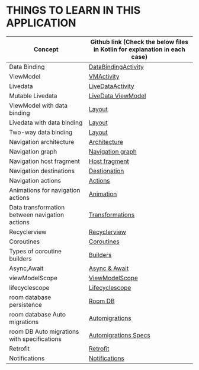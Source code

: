 # THINGS TO LEARN IN THIS APPLICATION

| Concept      | Github link (Check the below    files in Kotlin for explanation in each case)|
| ----------- | ----------- |
| Data Binding |[DataBindingActivity](https://github.com/hegde421201/AndroidJetPackLearner/tree/main/LearningApp/LearningApp/app/src/main/java/com/learning/learningapp2022/ganeshhegde/databinding)     |
| ViewModel | [VMActivity](https://github.com/hegde421201/AndroidJetPackLearner/tree/main/LearningApp/LearningApp/app/src/main/java/com/learning/learningapp2022/ganeshhegde/viewmodel)  |
| Livedata | [LiveDataActivity](https://github.com/hegde421201/AndroidJetPackLearner/blob/main/LearningApp/LearningApp/app/src/main/java/com/learning/learningapp2022/ganeshhegde/livedata/LiveDataActivity.kt)|
| Mutable Livedata | [LiveData ViewModel](https://github.com/hegde421201/AndroidJetPackLearner/blob/main/LearningApp/LearningApp/app/src/main/java/com/learning/learningapp2022/ganeshhegde/livedata/LDViewModel.kt)|
| ViewModel with data binding   |  [Layout](https://github.com/hegde421201/AndroidJetPackLearner/blob/main/LearningApp/LearningApp/app/src/main/res/layout/livedataexample.xml)|
|Livedata with data binding | [Layout](https://github.com/hegde421201/AndroidJetPackLearner/blob/main/LearningApp/LearningApp/app/src/main/res/layout/livedataexample.xml)|
|Two-way data binding| [Layout](https://github.com/hegde421201/AndroidJetPackLearner/blob/main/LearningApp/LearningApp/app/src/main/res/layout/livedataexample.xml)|
|Navigation architecture|[Architecture]()|
|Navigation graph|[Navigation graph](https://github.com/hegde421201/AndroidJetPackLearner/blob/main/LearningApp/LearningApp/app/src/main/res/navigation/nav_graph.xml)|
|Navigation host fragment|[Host fragment](https://github.com/hegde421201/AndroidJetPackLearner/blob/main/LearningApp/LearningApp/app/src/main/res/layout/navexample.xml)|
|Navigation destinations|[Destionation](https://github.com/hegde421201/AndroidJetPackLearner/blob/main/LearningApp/LearningApp/app/src/main/res/navigation/nav_graph.xml)|
|Navigation actions|[Actions](https://github.com/hegde421201/AndroidJetPackLearner/blob/main/LearningApp/LearningApp/app/src/main/java/com/learning/learningapp2022/ganeshhegde/navigation2/HomeFragment2.kt)|
|Animations for navigation actions|[Animation](https://github.com/hegde421201/AndroidJetPackLearner/blob/main/LearningApp/LearningApp/app/src/main/res/navigation/nav_graph.xml)|
|Data transformation between navigation actions|[Transformations](https://github.com/hegde421201/AndroidJetPackLearner/blob/main/LearningApp/LearningApp/app/src/main/java/com/learning/learningapp2022/ganeshhegde/navigation2/NameFragment.kt)|
|Recyclerview|[Recyclerview](https://github.com/hegde421201/AndroidJetPackLearner/blob/main/LearningApp/LearningApp/app/src/main/java/com/learning/learningapp2022/ganeshhegde/recyclerview/RecyclerActivity.kt)|
|Coroutines|[Coroutines](https://github.com/hegde421201/AndroidJetPackLearner/blob/main/LearningApp/LearningApp/app/src/main/java/com/learning/learningapp2022/ganeshhegde/coroutines/CoroutinesActivity.kt)|
|Types of coroutine builders|[Builders](https://github.com/hegde421201/AndroidJetPackLearner/blob/main/LearningApp/LearningApp/app/src/main/java/com/learning/learningapp2022/ganeshhegde/coroutines/CoroutinesActivity.kt)|
|Async,Await|[Async & Await](https://github.com/hegde421201/AndroidJetPackLearner/blob/main/LearningApp/LearningApp/app/src/main/java/com/learning/learningapp2022/ganeshhegde/coroutines/UserDataManager.kt)|
|viewModelScope|[ViewModelScope](https://github.com/hegde421201/AndroidJetPackLearner/blob/main/LearningApp/LearningApp/app/src/main/java/com/learning/learningapp2022/ganeshhegde/coroutines/CoroutinesViewModel.kt)|
|lifecyclescope|[Lifecyclescope](https://github.com/hegde421201/AndroidJetPackLearner/blob/main/LearningApp/LearningApp/app/src/main/java/com/learning/learningapp2022/ganeshhegde/coroutines/CoroutinesViewModel.kt)|
|room database persistence|[Room DB](https://github.com/hegde421201/AndroidJetPackLearner/blob/main/LearningApp/LearningApp/app/src/main/java/com/learning/learningapp2022/ganeshhegde/roomdb/RoomDemoActivity.kt)|
|room database Auto migrations|[Automigrations](https://github.com/hegde421201/AndroidJetPackLearner/tree/main/LearningApp/LearningApp/app/src/main/java/com/learning/learningapp2022/ganeshhegde/roomdb/employee)|
|room DB Auto migrations with specifications|[Automigrations Specs](https://github.com/hegde421201/AndroidJetPackLearner/blob/main/LearningApp/LearningApp/app/src/main/java/com/learning/learningapp2022/ganeshhegde/roomdb/employee/EmployeeDatabase.kt)|
|Retrofit|[Retrofit](https://github.com/hegde421201/AndroidJetPackLearner/tree/main/LearningApp/LearningApp/app/src/main/java/com/learning/learningapp2022/ganeshhegde/retrofit/kotlin)|
|Notifications|[Notifications](https://github.com/hegde421201/AndroidJetPackLearner/tree/main/LearningApp/LearningApp/app/src/main/java/com/learning/learningapp2022/ganeshhegde/notifications)|
